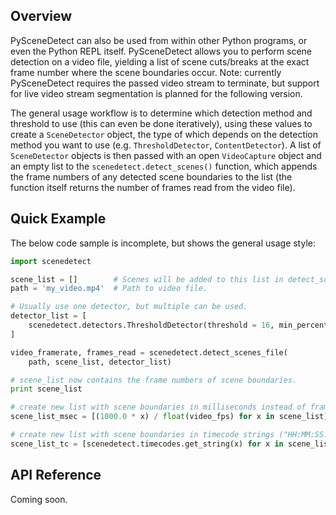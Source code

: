 
Overview
----------------------------------------------------------

PySceneDetect can also be used from within other Python programs, or even the Python REPL itself.  PySceneDetect allows you to perform scene detection on a video file, yielding a list of scene cuts/breaks at the exact frame number where the scene boundaries occur.  Note: currently PySceneDetect requires the passed video stream to terminate, but support for live video stream segmentation is planned for the following version.

The general usage workflow is to determine which detection method and threshold to use (this can even be done iteratively), using these values to create a `SceneDetector` object, the type of which depends on the detection method you want to use (e.g. `ThresholdDetector`, `ContentDetector`).  A list of `SceneDetector` objects is then passed with an open `VideoCapture` object and an empty list to the `scenedetect.detect_scenes()` function, which appends the frame numbers of any detected scene boundaries to the list (the function itself returns the number of frames read from the video file).


Quick Example
----------------------------------------------------------

The below code sample is incomplete, but shows the general usage style:

```python
import scenedetect

scene_list = []        # Scenes will be added to this list in detect_scenes().
path = 'my_video.mp4'  # Path to video file.

# Usually use one detector, but multiple can be used.
detector_list = [
    scenedetect.detectors.ThresholdDetector(threshold = 16, min_percent = 0.9)
]

video_framerate, frames_read = scenedetect.detect_scenes_file(
    path, scene_list, detector_list)

# scene_list now contains the frame numbers of scene boundaries.
print scene_list

# create new list with scene boundaries in milliseconds instead of frame #.
scene_list_msec = [(1000.0 * x) / float(video_fps) for x in scene_list]

# create new list with scene boundaries in timecode strings ("HH:MM:SS.nnn").
scene_list_tc = [scenedetect.timecodes.get_string(x) for x in scene_list_msec]
```


API Reference
----------------------------------------------------------

Coming soon.

